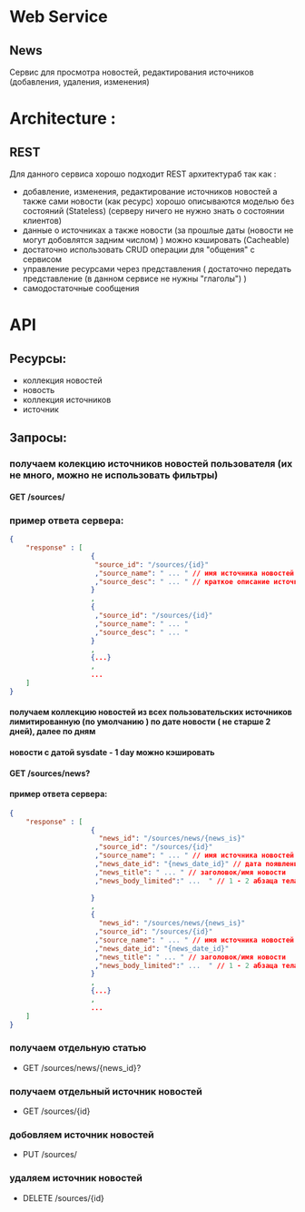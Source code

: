 # Web Service

## News

Сервис для просмотра новостей, редактирования источников (добавления, удаления, изменения) 

# Architecture :

## REST

Для данного сервиса хорошо подходит REST архитектураб так как : 
 - добавление, изменения, редактирование источников новостей а также сами новости (как ресурс) хорошо описываются моделью без состояний (Stateless)
   (серверу ничего не нужно знать о состоянии клиентов)
 - данные о источниках а также новости (за прошлые даты (новости не могут добовлятся задним числом) ) можно кэшировать (Cacheable)
 - достаточно использовать CRUD операции для "общения" с сервисом
 - управление ресурсами через представления ( достаточно передать представление (в данном сервисе не нужны "глаголы") ) 
 - самодостаточные сообщения

# API

## Ресурсы:
 - коллекция новостей
 - новость
 - коллекция источников
 - источник

## Запросы:

### получаем колекцию источников новостей пользователя (их не много, можно не использовать фильтры)

#### GET /sources/

### пример ответа сервера:
```json
{ 
	"response" : [
					{ 
					 "source_id": "/sources/{id}"
					 ,"source_name": " ... " // имя источника новостей (пример: СБ Беларусь сегодня :) )
					 ,"source_desc": " ... " // краткое описание источника (новости спорта/политика/финансы и тд) может быть пустым (например СБ Беларусь сегодня - там есть все новости)
					}
					,
					{
					 ,"source_id": "/sources/{id}"
					 ,"source_name": " ... "
					 ,"source_desc": " ... "
					}
					,
					{...}
					, 
					...
	]
}
```
 
#### получаем коллекцию новостей из всех пользовательских источников лимитированную (по умолчанию ) по дате новости ( не старше 2 дней), далее по дням
#### новости с датой sysdate - 1 day можно кэшировать

#### GET /sources/news?
 
#### пример ответа сервера:
```json
{ 
	"response" : [
					{ 
					  "news_id": "/sources/news/{news_is}"
					 ,"source_id": "/sources/{id}"
					 ,"source_name": " ... " // имя источника новостей (пример: СБ Беларусь сегодня :) )
					 ,"news_date_id": "{news_date_id}" // дата появления/обновления новости
					 ,"news_title": " ... " // заголовок/имя новости
					 ,"news_body_limited":" ...  " // 1 - 2 абзаца тела новости
					 
					}
					,
					{
					  "news_id": "/sources/news/{news_is}"
					 ,"source_id": "/sources/{id}"
					 ,"source_name": " ... " // имя источника новостей (пример: СБ беларусь сегодня :) )
					 ,"news_date_id": "{news_date_id}"
					 ,"news_title": " ... " // заголовок/имя новости
					 ,"news_body_limited":" ...  " // 1 - 2 абзаца тела новости
					}
					,
					{...}
					, 
					...
	]
}
```
### получаем отдельную статью
 - GET /sources/news/{news_id}?

### получаем отдельный источник новостей
 - GET /sources/{id}

### добовляем источник новостей 
 - PUT /sources/
### удаляем источник новостей
 - DELETE /sources/{id}


